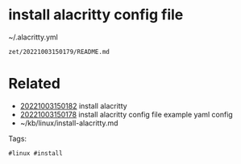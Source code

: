 # install alacritty  config file
~/.alacritty.yml

` zet/20221003150179/README.md `

# Related

- [20221003150182](/zet/20221003150182/README.md) install alacritty 
- [20221003150178](/zet/20221003150178/README.md) install alacritty  config file example yaml config
- ~/kb/linux/install-alacritty.md

Tags:

    #linux #install 
